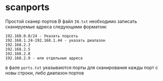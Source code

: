 # scanports
Простой сканер портов
В файл `IN.txt` необходимо записать сканируемые адреса следующими форматом:
```
192.168.0.0/24 - Указать подсеть
192.168.1.24-192.168.1.44 - указать диапазон 
192.168.2.3
192.168.2.5
192.168.2.8
192.168.2.9 - или отдельные адреса
```
в фале `ports.txt` указываются порты для сканирования кажды порт с новы строки, либо диапазон портов
